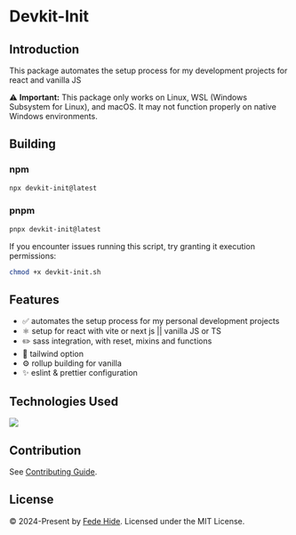 # Devkit-Init

## Introduction
This package automates the setup process for my development projects for react and vanilla JS

⚠️ **Important:** This package only works on Linux, WSL (Windows Subsystem for Linux), and macOS. It may not function properly on native Windows environments.

## Building

### npm
```bash
npx devkit-init@latest
```

### pnpm
```bash
pnpx devkit-init@latest
```

If you encounter issues running this script, try granting it execution permissions:

```bash
chmod +x devkit-init.sh
```

## Features

- ✅ automates the setup process for my personal development projects
- ⚛️ setup for react with vite or next js || vanilla JS or TS
- ✏️ sass integration, with reset, mixins and functions
- 🍃 tailwind option
- ⚙️ rollup building for vanilla
- ✨ eslint & prettier configuration

## Technologies Used
<div>
	<a href="https://skillicons.dev">
		<img src="https://skillicons.dev/icons?i=bash,js,nodejs" />
	</a>
</div>

## Contribution

See [Contributing Guide](CONTRIBUTING.md).

## License

© 2024-Present by [Fede Hide](https://github.com/FedeHide). Licensed under the MIT License.
